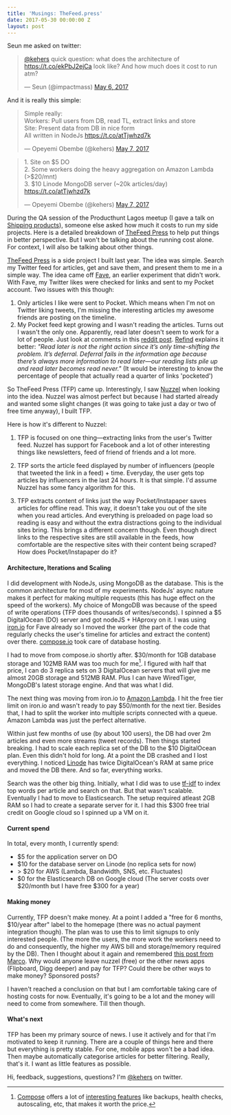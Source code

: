 ```yaml
---
title: 'Musings: TheFeed.press'
date: 2017-05-30 00:00:00 Z
layout: post
---
```


Seun me asked on twitter:

<blockquote class="twitter-tweet" data-lang="en"><p lang="en" dir="ltr"><a href="https://twitter.com/kehers">@kehers</a> quick question: what does the architecture of <a href="https://t.co/ekPbJ2ejCa">https://t.co/ekPbJ2ejCa</a> look like? And how much does it cost to run atm?</p>&mdash; Seun (@impactmass) <a href="https://twitter.com/impactmass/status/860997815014756352">May 6, 2017</a></blockquote>
<script async src="//platform.twitter.com/widgets.js" charset="utf-8"></script>

And it is really this simple:

<blockquote class="twitter-tweet" data-lang="en"><p lang="en" dir="ltr">Simple really:<br>Workers: Pull users from DB, read TL, extract links and store<br>Site: Present data from DB in nice form<br>All written in NodeJs <a href="https://t.co/atTjwhzd7k">https://t.co/atTjwhzd7k</a></p>&mdash; Opeyemi Obembe (@kehers) <a href="https://twitter.com/kehers/status/861011096995602434">May 7, 2017</a></blockquote>
<script async src="//platform.twitter.com/widgets.js" charset="utf-8"></script>

<blockquote class="twitter-tweet" data-lang="en"><p lang="en" dir="ltr">1. Site on $5 DO<br>2. Some workers doing the heavy aggregation on Amazon Lambda (&gt;$20/mnt)<br>3. $10 Linode MongoDB server (~20k articles/day) <a href="https://t.co/atTjwhzd7k">https://t.co/atTjwhzd7k</a></p>&mdash; Opeyemi Obembe (@kehers) <a href="https://twitter.com/kehers/status/861009284141895681">May 7, 2017</a></blockquote>
<script async src="//platform.twitter.com/widgets.js" charset="utf-8"></script>

During the QA session of the Producthunt Lagos meetup (I gave a talk on [Shipping products](https://docs.google.com/presentation/d/13mqostF1vDkBgOehCyNUHge2qKRbG9C76R2i_UbX_Oc)), someone else asked how much it costs to run my side projects. Here is a detailed breakdown of [TheFeed Press](http://thefeed.press/) to help put things in better perspective. But I won't be talking about the running cost alone. For context, I will also be talking about other things.

[TheFeed Press](http://thefeed.press/) is a side project I built last year. The idea was simple. Search my Twitter feed for articles, get and save them, and present them to me in a simple way. The idea came off [Fave](http://github.com/kehers/fave), an earlier experiment that didn't work. With Fave, my Twitter likes were checked for links and sent to my Pocket account. Two issues with this though:

1. Only articles I like were sent to Pocket. Which means when I'm not on Twitter liking tweets, I'm missing the interesting articles my awesome friends are posting on the timeline.
2. My Pocket feed kept growing and I wasn't reading the articles. Turns out I wasn't the only one. Apparently, read later doesn't seem to work for a lot of people. Just look at comments in this [reddit post](https://www.reddit.com/r/programming/comments/5wjhnp/mozilla_acquires_pocket_plans_to_opensource/). [Refind](http://refind.com) explains it better: *"Read later is not the right action since it’s only time-shifting the problem. It’s deferral. Deferral fails in the information age because there’s always more information to read later—our reading lists pile up and read later becomes read never."* (It would be interesting to know the percentage of people that actually read a quarter of links 'pocketed')

So TheFeed Press (TFP) came up. Interestingly, I saw [Nuzzel](http://nuzzel.com/) when looking into the idea. Nuzzel was almost perfect but because I had started already and wanted some slight changes (it was going to take just a day or two of free time anyway), I built TFP.

Here is how it's different to Nuzzel:

1. TFP is focused on one thing—extracting links from the user's Twitter feed. Nuzzel has support for Facebook and a lot of other interesting things like newsletters, feed of friend of friends and a lot more.

2. TFP sorts the article feed displayed by number of influencers (people that tweeted the link in a feed) + time. Everyday, the user gets top articles by influencers in the last 24 hours. It is that simple. I'd assume Nuzzel has some fancy algorithm for this.

3. TFP extracts content of links just the way Pocket/Instapaper saves articles for offline read. This way, it doesn't take you out of the site when you read articles. And everything is preloaded on page load so reading is easy and without the extra distractions going to the individual sites bring. This brings a different concern though. Even though direct links to the respective sites are still available in the feeds, how comfortable are the respective sites with their content being scraped? How does Pocket/Instapaper do it?

#### Architecture, Iterations and Scaling

I did development with NodeJs, using MongoDB as the database. This is the common architecture for most of my experiments. NodeJs' async nature makes it perfect for making multiple requests (this has huge effect on the speed of the workers). My choice of MongoDB was because of the speed of write operations (TFP does thousands of writes/seconds). I spinned a $5 DigitalOcean (DO) server and got nodeJS + HAproxy on it.  I was using [iron.io](http://iron.io/) for Fave already so I moved the worker (the part of the code that regularly checks the user's timeline for articles and extract the content) over there. [compose.io](http://compose.io) took care of database hosting.

I had to move from compose.io shortly after. $30/month for 1GB database storage and 102MB RAM was too much for me[^1]. I figured with half that price, I can do 3 replica sets on 3 DigitalOcean servers that will give me almost 20GB storage and 512MB RAM. Plus I can have WiredTiger, MongoDB's latest storage engine. And that was what I did.

The next thing was moving from iron.io to [Amazon Lambda](https://aws.amazon.com/lambda/). I hit the free tier limit on iron.io and wasn't ready to pay $50/month for the next tier. Besides that, I had to split the worker into multiple scripts connected with a queue. Amazon Lambda was just the perfect alternative.

Within just few months of use (by about 100 users), the DB had over 2m articles and even more streams (tweet records). Then things started breaking. I had to scale each replica set of the DB to the $10 DigitalOcean plan. Even this didn't hold for long. At a point the DB crashed and I lost everything. I noticed [Linode](http://linode.com/) has twice DigitalOcean's RAM at same price and moved the DB there. And so far, everything works.

Search was the other big thing. Initially, what I did was to use [tf-idf](https://en.wikipedia.org/wiki/Tf%E2%80%93idf) to index top words per article and search on that. But that wasn't scalable. Eventually I had to move to Elasticsearch. The setup required atleast 2GB RAM so I had to create a separate server for it. I had this $300 free trial credit on Google cloud so I spinned up a VM on it.

#### Current spend

In total, every month, I currently spend:

- $5 for the application server on DO
- $10 for the database server on Linode (no replica sets for now)
- &gt; $20 for AWS (Lambda, Bandwidth, SNS, etc. Fluctuates)
- $0 for the Elasticsearch DB on Google cloud (The server costs over $20/month but I have free $300 for a year)

#### Making money

Currently, TFP doesn't make money. At a point I added a "free for 6 months, $10/year after" label to the homepage (there was no actual payment integration though). The plan was to use this to limit signups to only interested people. (The more the users, the more work the workers need to do and consequently, the higher my AWS bill and storage/memory required by the DB). Then I thought about it again and remembered [this post from Marco](https://marco.org/2015/10/13/pragmatic-pricing). Why would anyone leave nuzzel (free) or the other news apps (Flipboard, Digg deeper) and pay for TFP? Could there be other ways to make money? Sponsored posts?

I haven't reached a conclusion on that but I am comfortable taking care of hosting costs for now. Eventually, it's going to be a lot and the money will need to come from somewhere. Till then though.

#### What's next

TFP has been my primary source of news. I use it actively and for that I'm motivated to keep it running. There are a couple of things here and there but everything is pretty stable. For one, mobile apps won't be a bad idea. Then maybe automatically categorise articles for better filtering. Really, that's it. I want as little features as possible.

Hi, feedback, suggestions, questions? I'm [@kehers](http://twitter.com/kehers) on twitter.

[^1]: [Compose](http://compose.io/) offers a lot of [interesting features](https://www.compose.com/pricing) like backups, health checks, autoscaling, etc, that makes it worth the price.

